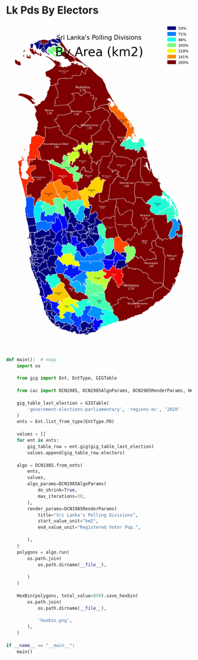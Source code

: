 # Lk Pds By Electors

<p  align="center">
    <img src="https://raw.githubusercontent.com/nuuuwan/continuous_area_cartograms/main/examples/lk_pds_by_electors/output/animated.gif" alt="alt" />
</p>

```python
def main():  # noqa
    import os

    from gig import Ent, EntType, GIGTable

    from cac import DCN1985, DCN1985AlgoParams, DCN1985RenderParams, HexBin

    gig_table_last_election = GIGTable(
        'government-elections-parliamentary', 'regions-ec', '2020'
    )
    ents = Ent.list_from_type(EntType.PD)

    values = []
    for ent in ents:
        gig_table_row = ent.gig(gig_table_last_election)
        values.append(gig_table_row.electors)

    algo = DCN1985.from_ents(
        ents,
        values,
        algo_params=DCN1985AlgoParams(
            do_shrink=True,
            max_iterations=30,
        ),
        render_params=DCN1985RenderParams(
            title="Sri Lanka's Polling Divisions",
            start_value_unit="km2",
            end_value_unit="Registered Voter Pop.",

        ),
    )
    polygons = algo.run(
        os.path.join(
            os.path.dirname(__file__),
            
        )
    )

    HexBin(polygons, total_value=850).save_hexbin(
        os.path.join(
            os.path.dirname(__file__),
            
            'hexbin.png',
        ),
    )

if __name__ == "__main__":
    main()

```
